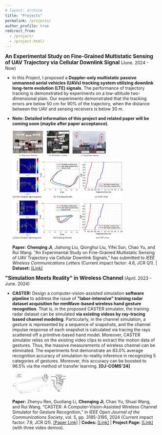 ```yaml
---
# layout: archive
title: "Projects"
permalink: /projects/
author_profile: true
redirect_from:
  - /project/
  - /project.html/
---
```


<big>**An Experimental Study on Fine-Grained Multistatic Sensing of UAV Trajectory via Cellular Downlink Signal**</big>&nbsp;(June. 2024 - Now)

- In this Project, I proposed a **Doppler-only multistatic passive unmanned aerial vehicles (UAVs) tracking system utilizing downlink long-term evolution (LTE) signals**. The performance of trajectory tracking is demonstrated by experiments on a low-altitude two-dimensional plain. Our experiments demonstrated that the tracking errors are below 50 cm for 90% of the trajectory, when the distance between the UAV and sensing receivers is below 30 m.

- **Note: Detailed information of this project and related paper will be coming soon (maybe after paper acceptance)**.

  <img src="../images/Experiment.png" style="zoom:30%;" />
  <img src="../images/Result_U_shaped.png" style="zoom:35.5%;" />
  <img src="../images/Result_triangle.png" style="zoom:35.5%;" />

  **Paper:** <strong>Chenqing Ji</strong>, Jiahong Liu, Qionghui Liu, Yifei Sun, Chao Yu, and Rui Wang. "An Experimental Study on Fine-Grained Multistatic Sensing of UAV Trajectory via Cellular Downlink Signals," has submitted to <i>IEEE Wireless
    Communications Letters</i> (Current impact factor: 4.6, JCR Q1). | **Dataset:** [[Link]](https://lasso525.quickconnect.cn/d/s/12gRTWCXynuW6Srov7kWhZRYhru1LXts/9QsN_gaKp7aB1_PTxVsC76w9JUuBhOLb-ebfgm6_tJgw)


<big>**"Simulation Meets Reality" in Wireless Channel**</big>&nbsp;(April. 2023 - June. 2024)

- **CASTER:** Design a computer-vision-assisted simulation **software pipeline** to address the issue of **"labor-intensive" training radar dataset acquisition for mmWave-based wireless hand gesture recognition**. That is, in the proposed CASTER simulator, the training radar dataset can be simulated **via existing videos by ray-tracing based channel modeling**. Particularly, in the channel simulation, a gesture is represented by a sequence of snapshots, and the channel impulse response of each snapshot is calculated via tracing the rays scattered off a primitive-based hand model. Moreover, CASTER simulator relies on the existing video clips to extract the motion data of gestures. Thus, the massive measurements of wireless channel can be eliminated. The experiments first demonstrate an 83.0% average recognition accuracy of simulation-to-reality inference in recognizing 5 categories of gestures. Moreover, this accuracy can be boosted to 96.5% via the method of transfer learning. **[OJ-COMS'24]**

  <img src="../images/channel_simulation.png" style="zoom:18%;" />

  **Paper:** Zhenyu Ren, Guoliang Li, <strong>Chenqing Ji</strong>, Chao Yu, Shuai Wang, and Rui Wang. “CASTER: A Computer-Vision-Assisted Wireless Channel Simulator for Gesture Recognition,” in <i>IEEE Open Journal of the Communications Society</i>, vol. 5, pp. 3185-3195, 2024 (Current impact factor: 7.9, JCR Q1). [[Paper Link]](../files/Ji-CASTER.pdf) | **Codes:** [[Link]](https://github.com/rzy0901/testSpectrogram) | **Project Page:** [[Link]](https://lasso-sustech.github.io/CASTER/) (with three video demos).

